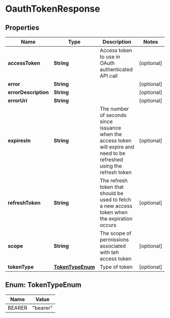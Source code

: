 

# OauthTokenResponse


## Properties

| Name | Type | Description | Notes |
|------------ | ------------- | ------------- | -------------|
|**accessToken** | **String** | Access token to use in OAuth authenticated API call |  [optional] |
|**error** | **String** |  |  [optional] |
|**errorDescription** | **String** |  |  [optional] |
|**errorUri** | **String** |  |  [optional] |
|**expiresIn** | **String** | The number of seconds since issuance when the access token will expire and need to be refreshed using the refresh token |  [optional] |
|**refreshToken** | **String** | The refresh token that should be used to fetch a new access token when the expiration occurs |  [optional] |
|**scope** | **String** | The scope of permissions associated with teh access token |  [optional] |
|**tokenType** | [**TokenTypeEnum**](#TokenTypeEnum) | Type of token |  [optional] |



## Enum: TokenTypeEnum

| Name | Value |
|---- | -----|
| BEARER | &quot;bearer&quot; |



